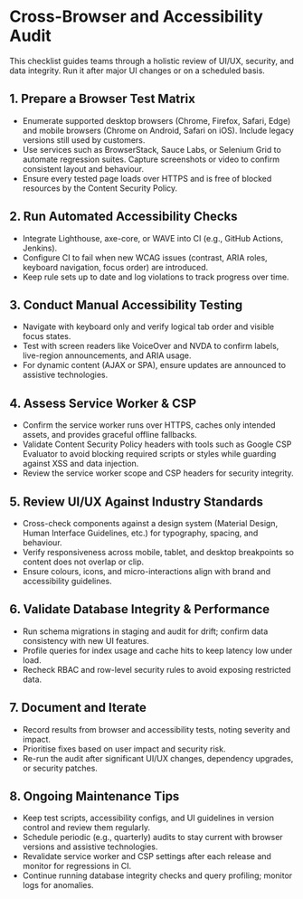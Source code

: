 # Cross-Browser and Accessibility Audit

This checklist guides teams through a holistic review of UI/UX, security, and data integrity. Run it after major UI changes or on a scheduled basis.

## 1. Prepare a Browser Test Matrix
- Enumerate supported desktop browsers (Chrome, Firefox, Safari, Edge) and mobile browsers (Chrome on Android, Safari on iOS). Include legacy versions still used by customers.
- Use services such as BrowserStack, Sauce Labs, or Selenium Grid to automate regression suites. Capture screenshots or video to confirm consistent layout and behaviour.
- Ensure every tested page loads over HTTPS and is free of blocked resources by the Content Security Policy.

## 2. Run Automated Accessibility Checks
- Integrate Lighthouse, axe-core, or WAVE into CI (e.g., GitHub Actions, Jenkins).
- Configure CI to fail when new WCAG issues (contrast, ARIA roles, keyboard navigation, focus order) are introduced.
- Keep rule sets up to date and log violations to track progress over time.

## 3. Conduct Manual Accessibility Testing
- Navigate with keyboard only and verify logical tab order and visible focus states.
- Test with screen readers like VoiceOver and NVDA to confirm labels, live-region announcements, and ARIA usage.
- For dynamic content (AJAX or SPA), ensure updates are announced to assistive technologies.

## 4. Assess Service Worker & CSP
- Confirm the service worker runs over HTTPS, caches only intended assets, and provides graceful offline fallbacks.
- Validate Content Security Policy headers with tools such as Google CSP Evaluator to avoid blocking required scripts or styles while guarding against XSS and data injection.
- Review the service worker scope and CSP headers for security integrity.

## 5. Review UI/UX Against Industry Standards
- Cross-check components against a design system (Material Design, Human Interface Guidelines, etc.) for typography, spacing, and behaviour.
- Verify responsiveness across mobile, tablet, and desktop breakpoints so content does not overlap or clip.
- Ensure colours, icons, and micro-interactions align with brand and accessibility guidelines.

## 6. Validate Database Integrity & Performance
- Run schema migrations in staging and audit for drift; confirm data consistency with new UI features.
- Profile queries for index usage and cache hits to keep latency low under load.
- Recheck RBAC and row-level security rules to avoid exposing restricted data.

## 7. Document and Iterate
- Record results from browser and accessibility tests, noting severity and impact.
- Prioritise fixes based on user impact and security risk.
- Re-run the audit after significant UI/UX changes, dependency upgrades, or security patches.

## 8. Ongoing Maintenance Tips
- Keep test scripts, accessibility configs, and UI guidelines in version control and review them regularly.
- Schedule periodic (e.g., quarterly) audits to stay current with browser versions and assistive technologies.
- Revalidate service worker and CSP settings after each release and monitor for regressions in CI.
- Continue running database integrity checks and query profiling; monitor logs for anomalies.

